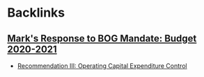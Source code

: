 
# Backlinks
## [Mark's Response to BOG Mandate: Budget 2020-2021](<Mark's Response to BOG Mandate: Budget 2020-2021.md>)
- [Recommendation III: Operating Capital Expenditure Control ](<Recommendation III: Operating Capital Expenditure Control .md>)

